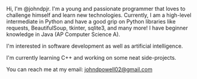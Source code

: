 Hi, I'm @johndpjr. I'm a young and passionate programmer that loves to challenge himself and learn new technologies. Currently, I am a high-level intermediate in Python
and have a good grip on Python libraries like requests, BeautifulSoup, tkinter, sqlite3, and many more! I have beginner knowledge in Java (AP Computer Science A).

I'm interested in software development as well as artificial intelligence.

I'm currently learning C++ and working on some neat side-projects.

You can reach me at my email: johndpowell02@gmail.com
